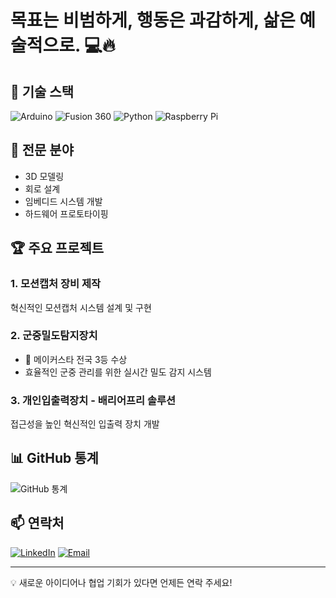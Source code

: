 # 목표는 비범하게, 행동은 과감하게, 삶은 예술적으로. 💻🔥

## 🔧 기술 스택
![Arduino](https://img.shields.io/badge/-Arduino-00979D?style=for-the-badge&logo=Arduino&logoColor=white)
![Fusion 360](https://img.shields.io/badge/-Fusion%20360-0696D7?style=for-the-badge&logo=autodesk&logoColor=white)
![Python](https://img.shields.io/badge/-Python-3776AB?style=for-the-badge&logo=python&logoColor=white)
![Raspberry Pi](https://img.shields.io/badge/-Raspberry%20Pi-C51A4A?style=for-the-badge&logo=Raspberry-Pi)

## 💼 전문 분야
- 3D 모델링
- 회로 설계
- 임베디드 시스템 개발
- 하드웨어 프로토타이핑

## 🏆 주요 프로젝트

### 1. 모션캡처 장비 제작
혁신적인 모션캡처 시스템 설계 및 구현

### 2. 군중밀도탐지장치
- 🥉 메이커스타 전국 3등 수상
- 효율적인 군중 관리를 위한 실시간 밀도 감지 시스템

### 3. 개인입출력장치 - 배리어프리 솔루션
접근성을 높인 혁신적인 입출력 장치 개발

## 📊 GitHub 통계

![GitHub 통계](https://github-readme-stats.vercel.app/api?username=Teclare&show_icons=true&theme=radical)

## 📫 연락처

[![LinkedIn](https://img.shields.io/badge/-LinkedIn-0077B5?style=for-the-badge&logo=linkedin&logoColor=white)](www.linkedin.com/in/kdhisme/)
[![Email](https://img.shields.io/badge/-Email-D14836?style=for-the-badge&logo=gmail&logoColor=white)](mailto:email@kdhis.me)

---

💡 새로운 아이디어나 협업 기회가 있다면 언제든 연락 주세요!

